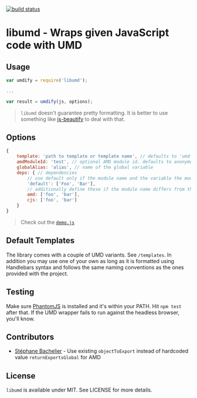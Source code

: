 [![build status](https://secure.travis-ci.org/bebraw/libumd.png)](http://travis-ci.org/bebraw/libumd)

# libumd - Wraps given JavaScript code with UMD

## Usage

```js
var umdify = require('libumd');

...

var result = umdify(js, options);
```

> `libumd` doesn't guarantee pretty formatting. It is better to use something like [js-beautify](https://www.npmjs.com/package/js-beautify) to deal with that.

## Options

```js
{
    template: 'path to template or template name', // defaults to 'umd'
    amdModuleId: 'test', // optional AMD module id. defaults to anonymous (not set)
    globalAlias: 'alias', // name of the global variable
    deps: { // dependencies
        // use default only if the module name and the variable the module will be injected with is the same
        'default': ['Foo', 'Bar'],
        // additionally define these if the module name differs from the variable with which it will be used
        amd: ['foo', 'bar'],
        cjs: ['foo', 'bar']
    }
}
```

> Check out the [`demo.js`](https://github.com/bebraw/libumd/blob/master/demo.js)

## Default Templates

The library comes with a couple of UMD variants. See `/templates`. In addition you may use one of your own as long as it is formatted using Handlebars syntax and follows the same naming conventions as the ones provided with the project.

## Testing

Make sure [PhantomJS](http://phantomjs.org/) is installed and it's within your PATH. Hit `npm test` after that. If the UMD wrapper fails to run against the headless browser, you'll know.

## Contributors

* [Stéphane Bachelier](https://github.com/stephanebachelier) - Use existing `objectToExport` instead of hardcoded value `returnExportsGlobal` for AMD

## License

`libumd` is available under MIT. See LICENSE for more details.

